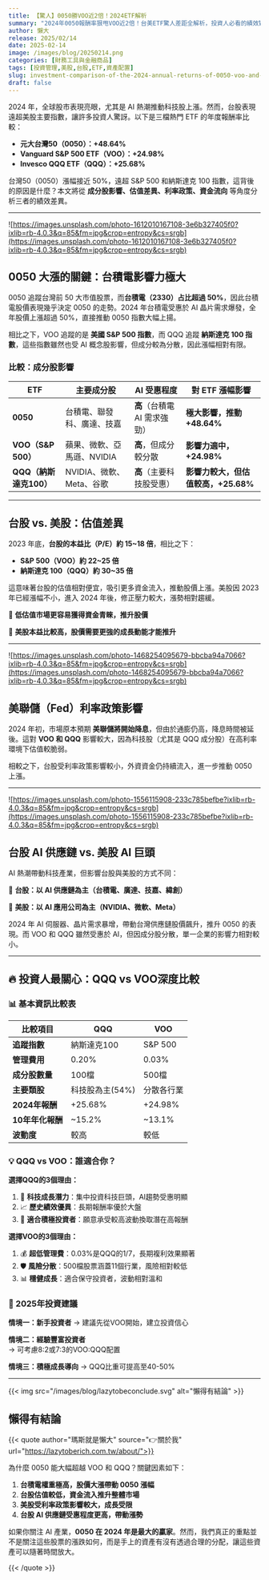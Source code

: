 ```yaml
---
title: 【驚人】0050勝VOO近2倍！2024ETF解析
summary: "2024年0050報酬率狠甩VOO近2倍！台美ETF驚人差距全解析，投資人必看的績效對決，5分鐘掌握關鍵數據！"
author: 懶大
release: 2025/02/14
date: 2025-02-14
image: /images/blog/20250214.png
categories: [財務工具與金融商品]
tags: [投資管理,美股,台股,ETF,資產配置]
slug: investment-comparison-of-the-2024-annual-returns-of-0050-voo-and-qqq-why-is-there-such-a-big-difference
draft: false
---
```

2024 年，全球股市表現亮眼，尤其是 AI 熱潮推動科技股上漲。然而，台股表現遠超美股主要指數，讓許多投資人驚訝。以下是三檔熱門 ETF 的年度報酬率比較：

- **元大台灣50（0050）：+48.64%**
- **Vanguard S&P 500 ETF（VOO）：+24.98%**
- **Invesco QQQ ETF（QQQ）：+25.68%**

台灣50（0050）漲幅接近 50%，遠超 S&P 500 和納斯達克 100 指數，這背後的原因是什麼？本文將從 **成分股影響、估值差異、利率政策、資金流向** 等角度分析三者的績效差異。

---

![https://images.unsplash.com/photo-1612010167108-3e6b327405f0?ixlib=rb-4.0.3&q=85&fm=jpg&crop=entropy&cs=srgb](https://images.unsplash.com/photo-1612010167108-3e6b327405f0?ixlib=rb-4.0.3&q=85&fm=jpg&crop=entropy&cs=srgb)

## 0050 大漲的關鍵：台積電影響力極大

0050 追蹤台灣前 50 大市值股票，而**台積電（2330）占比超過 50%**，因此台積電股價表現幾乎決定 0050 的走勢。2024 年台積電受惠於 AI 晶片需求爆發，全年股價上漲超過 50%，直接推動 0050 指數大幅上揚。

相比之下，VOO 追蹤的是 **美國 S&P 500 指數**，而 QQQ 追蹤 **納斯達克 100 指數**，這些指數雖然也受 AI 概念股影響，但成分較為分散，因此漲幅相對有限。

### 比較：成分股影響

| ETF | 主要成分股 | AI 受惠程度 | 對 ETF 漲幅影響 |
| --- | --- | --- | --- |
| **0050** | 台積電、聯發科、廣達、技嘉 | **高**（台積電 AI 需求強勁） | **極大影響，推動 +48.64%** |
| **VOO（S&P 500）** | 蘋果、微軟、亞馬遜、NVIDIA | **高**，但成分較分散 | **影響力適中，+24.98%** |
| **QQQ（納斯達克100）** | NVIDIA、微軟、Meta、谷歌 | **高**（主要科技股受惠） | **影響力較大，但估值較高，+25.68%** |

---

## 台股 vs. 美股：估值差異

2023 年底，**台股的本益比（P/E）約 15~18 倍**，相比之下：

- **S&P 500（VOO）約 22~25 倍**
- **納斯達克 100（QQQ）約 30~35 倍**

這意味著台股的估值相對便宜，吸引更多資金流入，推動股價上漲。美股因 2023 年已經漲幅不小，進入 2024 年後，修正壓力較大，漲勢相對趨緩。

🔹 **低估值市場更容易獲得資金青睞，推升股價**

🔹 **美股本益比較高，股價需要更強的成長動能才能推升**

---

![https://images.unsplash.com/photo-1468254095679-bbcba94a7066?ixlib=rb-4.0.3&q=85&fm=jpg&crop=entropy&cs=srgb](https://images.unsplash.com/photo-1468254095679-bbcba94a7066?ixlib=rb-4.0.3&q=85&fm=jpg&crop=entropy&cs=srgb)

## 美聯儲（Fed）利率政策影響

2024 年初，市場原本預期 **美聯儲將開始降息**，但由於通膨仍高，降息時間被延後。這對 **VOO 和 QQQ** 影響較大，因為科技股（尤其是 QQQ 成分股）在高利率環境下估值較脆弱。

相較之下，台股受利率政策影響較小，外資資金仍持續流入，進一步推動 0050 上漲。

---

![https://images.unsplash.com/photo-1556115908-233c785befbe?ixlib=rb-4.0.3&q=85&fm=jpg&crop=entropy&cs=srgb](https://images.unsplash.com/photo-1556115908-233c785befbe?ixlib=rb-4.0.3&q=85&fm=jpg&crop=entropy&cs=srgb)

## 台股 AI 供應鏈 vs. 美股 AI 巨頭

AI 熱潮帶動科技產業，但影響台股與美股的方式不同：

🔹 **台股：以 AI 供應鏈為主（台積電、廣達、技嘉、緯創）**

🔹 **美股：以 AI 應用公司為主（NVIDIA、微軟、Meta）**

2024 年 AI 伺服器、晶片需求暴增，帶動台灣供應鏈股價飆升，推升 0050 的表現。而 VOO 和 QQQ 雖然受惠於 AI，但因成分股分散，單一企業的影響力相對較小。

---

## 🔥 投資人最關心：QQQ vs VOO深度比較

### 📊 基本資訊比較表

| 比較項目 | QQQ | VOO |
|----------|-----|-----|
| **追蹤指數** | 納斯達克100 | S&P 500 |
| **管理費用** | 0.20% | 0.03% |
| **成分股數量** | 100檔 | 500檔 |
| **主要類股** | 科技股為主(54%) | 分散各行業 |
| **2024年報酬** | +25.68% | +24.98% |
| **10年年化報酬** | ~15.2% | ~13.1% |
| **波動度** | 較高 | 較低 |

### 💡 QQQ vs VOO：誰適合你？

**選擇QQQ的3個理由：**
1. 🚀 **科技成長潛力**：集中投資科技巨頭，AI趨勢受惠明顯
2. 📈 **歷史績效優異**：長期報酬率優於大盤
3. 🎯 **適合積極投資者**：願意承受較高波動換取潛在高報酬

**選擇VOO的3個理由：**
1. 💰 **超低管理費**：0.03%是QQQ的1/7，長期複利效果顯著
2. 🛡️ **風險分散**：500檔股票涵蓋11個行業，風險相對較低
3. 📊 **穩健成長**：適合保守投資者，波動相對溫和

### 🎯 2025年投資建議

**情境一：新手投資者**
→ 建議先從VOO開始，建立投資信心

**情境二：經驗豐富投資者**  
→ 可考慮8:2或7:3的VOO:QQQ配置

**情境三：積極成長導向**
→ QQQ比重可提高至40-50%

---

{{< img src="/images/blog/lazytobeconclude.svg" alt="懶得有結論" >}}

## 懶得有結論

{{< quote author="瑪斯就是懶大" source="👉關於我" url="https://lazytoberich.com.tw/about/">}}

為什麼 0050 能大幅超越 VOO 和 QQQ？關鍵因素如下：

1. **台積電權重極高，股價大漲帶動 0050 漲幅**
2. **台股估值較低，資金流入推升整體市場**
3. **美股受利率政策影響較大，成長受限**
4. **台股 AI 供應鏈受惠程度更高，帶動漲勢**

如果你關注 AI 產業，**0050 在 2024 年是最大的贏家**。然而，我們真正的重點並不是關注這些股票的漲跌如何，而是手上的資產有沒有透過合理的分配，讓這些資產可以隨著時間放大。

{{< /quote >}}
